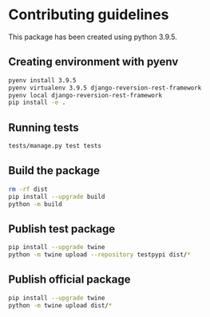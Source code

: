 # Contributing guidelines

This package has been created using python 3.9.5.

## Creating environment with pyenv

```sh
pyenv install 3.9.5
pyenv virtualenv 3.9.5 django-reversion-rest-framework
pyenv local django-reversion-rest-framework
pip install -e .
```

## Running tests

```sh
tests/manage.py test tests
```


## Build the package

```sh
rm -rf dist
pip install --upgrade build
python -m build
```


## Publish test package

```sh
pip install --upgrade twine
python -m twine upload --repository testpypi dist/*
```


## Publish official package

```sh
pip install --upgrade twine
python -m twine upload dist/*
```
